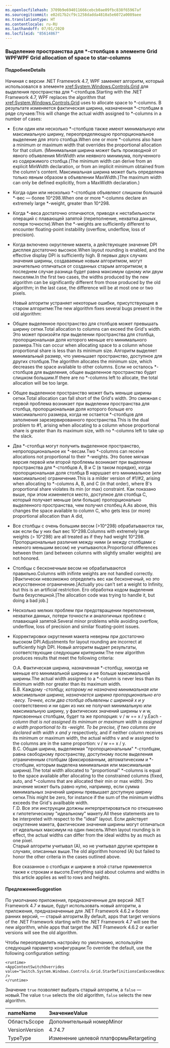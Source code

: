 ```yaml
---
ms.openlocfilehash: 3709b9e694011666cebcb0ae09fbc838f65967af
ms.sourcegitcommit: e02d17b2cf9c1258dadda4810a5e6072a0089aee
ms.translationtype: HT
ms.contentlocale: ru-RU
ms.lasthandoff: 07/01/2020
ms.locfileid: "85614867"
---
```

### <a name="wpf-grid-allocation-of-space-to-star-columns"></a><span data-ttu-id="868fe-101">Выделение пространства для \*-столбцов в элементе Grid WPF</span><span class="sxs-lookup"><span data-stu-id="868fe-101">WPF Grid allocation of space to star-columns</span></span>

#### <a name="details"></a><span data-ttu-id="868fe-102">Подробнее</span><span class="sxs-lookup"><span data-stu-id="868fe-102">Details</span></span>

<span data-ttu-id="868fe-103">Начиная с версии .NET Framework 4.7, WPF заменяет алгоритм, который использовался в элементе <xref:System.Windows.Controls.Grid> для выделения пространства для \*-столбцов.</span><span class="sxs-lookup"><span data-stu-id="868fe-103">Starting with the .NET Framework 4.7, WPF replaces the algorithm that <xref:System.Windows.Controls.Grid> uses to allocate space to \*-columns.</span></span> <span data-ttu-id="868fe-104">В результате изменяется фактическая ширина, назначенная \*-столбцам в ряде случаев:</span><span class="sxs-lookup"><span data-stu-id="868fe-104">This will change the actual width assigned to \*-columns in a number of cases:</span></span>

- <span data-ttu-id="868fe-105">Если один или несколько \*-столбцов также имеют минимальную или максимальную ширину, переопределяющую пропорциональное выделение для этого столбца.</span><span class="sxs-lookup"><span data-stu-id="868fe-105">When one or more \*-columns also have a minimum or maximum width that overrides the proportional allocation for that colum.</span></span> <span data-ttu-id="868fe-106">(Минимальная ширина может быть производной от явного объявления MinWidth или неявного минимума, полученного из содержимого столбца.</span><span class="sxs-lookup"><span data-stu-id="868fe-106">(The minimum width can derive from an explicit MinWidth declaration, or from an implicit minimum obtained from the column's content.</span></span> <span data-ttu-id="868fe-107">Максимальная ширина может быть определена только явным образом в объявлении MaxWidth.)</span><span class="sxs-lookup"><span data-stu-id="868fe-107">The maximum width can only be defined explicitly, from a MaxWidth declaration.)</span></span>
- <span data-ttu-id="868fe-108">Когда один или несколько \*-столбцов объявляют слишком большой \*-вес — более 10^298.</span><span class="sxs-lookup"><span data-stu-id="868fe-108">When one or more \*-columns declare an extremely large \*-weight, greater than 10^298.</span></span>
- <span data-ttu-id="868fe-109">Когда \*-веса достаточно отличаются, приводя к нестабильности операций с плавающей запятой (переполнение, нехватка данных, потеря точности).</span><span class="sxs-lookup"><span data-stu-id="868fe-109">When the \*-weights are sufficiently different to encounter floating-point instability (overflow, underflow, loss of precision).</span></span>
- <span data-ttu-id="868fe-110">Когда включено округление макета, а действующее значение DPI дисплея достаточно высокое.</span><span class="sxs-lookup"><span data-stu-id="868fe-110">When layout rounding is enabled, and the effective display DPI is sufficiently high.</span></span>
<span data-ttu-id="868fe-111">В первых двух случаях значения ширины, создаваемые новым алгоритмом, могут значительно отличаться от созданных старым алгоритмом; в последнем случае разница будет равна максимум одному или двум пикселям.</span><span class="sxs-lookup"><span data-stu-id="868fe-111">In the first two cases, the widths produced by the new algorithm can be significantly different from those produced by the old algorithm; in the last case, the difference will be at most one or two pixels.</span></span><p/><span data-ttu-id="868fe-112">Новый алгоритм устраняет некоторые ошибки, присутствующие в старом алгоритме:</span><span class="sxs-lookup"><span data-stu-id="868fe-112">The new algorithm fixes several bugs present in the old algorithm:</span></span>

- <span data-ttu-id="868fe-113">Общее выделенное пространство для столбцов может превышать ширину сетки.</span><span class="sxs-lookup"><span data-stu-id="868fe-113">Total allocation to columns can exceed the Grid's width.</span></span> <span data-ttu-id="868fe-114">Это может произойти при выделении пространства для столбца, пропорциональная доля которого меньше его минимального размера.</span><span class="sxs-lookup"><span data-stu-id="868fe-114">This can occur when allocating space to a column whose proportional share is less than its minimum size.</span></span> <span data-ttu-id="868fe-115">Алгоритм выделяет минимальный размер, что уменьшает пространство, доступное для других столбцов.</span><span class="sxs-lookup"><span data-stu-id="868fe-115">The algorithm allocates the minimum size, which decreases the space available to other columns.</span></span> <span data-ttu-id="868fe-116">Если не осталось \*-столбцов для выделения, общее выделенное пространство будет слишком большим.</span><span class="sxs-lookup"><span data-stu-id="868fe-116">If there are no \*-columns left to allocate, the total allocation will be too large.</span></span>
- <span data-ttu-id="868fe-117">Общее выделенное пространство может быть меньше ширины сетки.</span><span class="sxs-lookup"><span data-stu-id="868fe-117">Total allocation can fall short of the Grid's width.</span></span> <span data-ttu-id="868fe-118">Это смежная с первой проблема возникает при выделении пространства для столбца, пропорциональная доля которого больше его максимального размера, когда не остается \*-столбцов для заполнения зарезервированного пространства.</span><span class="sxs-lookup"><span data-stu-id="868fe-118">This is the dual problem to #1, arising when allocating to a column whose proportional share is greater than its maximum size, with no \*-columns left to take up the slack.</span></span>
- <span data-ttu-id="868fe-119">Два \*-столбца могут получить выделенное пространство, непропорциональное их \*-весам.</span><span class="sxs-lookup"><span data-stu-id="868fe-119">Two \*-columns can receive allocations not proportional to their \*-weights.</span></span> <span data-ttu-id="868fe-120">Это более мягкая версия первой или второй проблемы возникает при выделении пространства для \*-столбцов A, B и C (в таком порядке), когда пропорциональная доля столбца B нарушает его минимальное (или максимальное) ограничение.</span><span class="sxs-lookup"><span data-stu-id="868fe-120">This is a milder version of #1/#2, arising when allocating to \*-columns A, B, and C (in that order), where B's proportional share violates its min (or max) constraint.</span></span> <span data-ttu-id="868fe-121">Как показано выше, при этом изменяется место, доступное для столбца C, который получает меньше (или больше) пропорционально выделенного пространства, чем получил столбец A.</span><span class="sxs-lookup"><span data-stu-id="868fe-121">As above, this changes the space available to column C, who gets less (or more) proportional allocation than A did,</span></span>
- <span data-ttu-id="868fe-122">Все столбцы с очень большим весом (&gt;10^298) обрабатываются так, как если бы у них был вес 10^298.</span><span class="sxs-lookup"><span data-stu-id="868fe-122">Columns with extremely large weights (&gt; 10^298) are all treated as if they had weight 10^298.</span></span> <span data-ttu-id="868fe-123">Пропорциональные различия между ними (и между столбцами с немного меньшим весом) не учитываются.</span><span class="sxs-lookup"><span data-stu-id="868fe-123">Proportional differences between them (and between columns with slightly smaller weights) are not honored.</span></span>
- <span data-ttu-id="868fe-124">Столбцы с бесконечным весом не обрабатываются правильно.</span><span class="sxs-lookup"><span data-stu-id="868fe-124">Columns with inifinte weights are not handled correctly.</span></span> <span data-ttu-id="868fe-125">[Фактически невозможно определить вес как бесконечный, но это искусственное ограничение.</span><span class="sxs-lookup"><span data-stu-id="868fe-125">[Actually you can't set a weight to Infinity, but this is an artificial restriction.</span></span> <span data-ttu-id="868fe-126">Его обработка кодом выделения была безуспешной.]</span><span class="sxs-lookup"><span data-stu-id="868fe-126">The allocation code was trying to handle it, but doing a bad job.]</span></span>
- <span data-ttu-id="868fe-127">Несколько мелких проблем при предотвращении переполнения, нехватки данных, потери точности и аналогичных проблем с плавающей запятой.</span><span class="sxs-lookup"><span data-stu-id="868fe-127">Several minor problems while avoiding overflow, underflow, loss of precision and similar floating-point issues.</span></span>
- <span data-ttu-id="868fe-128">Корректировки округления макета неверны при достаточно высоком DPI.</span><span class="sxs-lookup"><span data-stu-id="868fe-128">Adjustments for layout rounding are incorrect at sufficiently high DPI.</span></span>
<span data-ttu-id="868fe-129">Новый алгоритм выдает результаты, соответствующие следующим критериям:</span><span class="sxs-lookup"><span data-stu-id="868fe-129">The new algorithm produces results that meet the following criteria:</span></span><p/><span data-ttu-id="868fe-130">О.</span><span class="sxs-lookup"><span data-stu-id="868fe-130">A.</span></span> <span data-ttu-id="868fe-131">Фактическая ширина, назначенная \*-столбцу, никогда не меньше его минимальной ширины и не больше максимальной ширины.</span><span class="sxs-lookup"><span data-stu-id="868fe-131">The actual width assigned to a \*-column is never less than its minimum width nor greater than its maximum width.</span></span><br/><span data-ttu-id="868fe-132">Б.</span><span class="sxs-lookup"><span data-stu-id="868fe-132">B.</span></span> <span data-ttu-id="868fe-133">Каждому <em>-столбцу, которому не назначена минимальная или максимальная ширина, назначается ширина пропорционально его <em>-весу. Точнее, если два столбца объявлены с шириной x</em> и y</em> соответственно и ни один из них не получил минимальную или максимальную ширину, у фактических значений ширины v и w, присвоенных столбцам, будет та же пропорция: v / w == x / y.</span><span class="sxs-lookup"><span data-stu-id="868fe-133">Each <em>-column that is not assigned its minimum or maximum width is assigned a width proportional to its <em>-weight. To be precise, if two columns are declared with width x</em> and y</em> respectively, and if neither column receives its minimum or maximum width, the actual widths v and w assigned to the columns are in the same proportion: v / w == x / y.</span></span><br/><span data-ttu-id="868fe-134">В.</span><span class="sxs-lookup"><span data-stu-id="868fe-134">C.</span></span> <span data-ttu-id="868fe-135">Общая ширина, выделяемая &quot;пропорциональным&quot; \*-столбцам, равна свободному пространству, доступному после выделения ограниченным столбцам (фиксированным, автоматическим и \*-столбцам, которым выделена минимальная или максимальная ширина).</span><span class="sxs-lookup"><span data-stu-id="868fe-135">The total width allocated to &quot;proportional&quot; \*-columns is equal to the space available after allocating to the constrained columns (fixed, auto, and \*-columns that are allocated their min or max width).</span></span> <span data-ttu-id="868fe-136">Это значение может быть равно нулю, например, если сумма минимальных значений ширины превышает доступную ширину сетки.</span><span class="sxs-lookup"><span data-stu-id="868fe-136">This might be zero, for instance if the sum of the minimum widths exceeds the Grid's availbable width.</span></span><br/><span data-ttu-id="868fe-137">Г.</span><span class="sxs-lookup"><span data-stu-id="868fe-137">D.</span></span> <span data-ttu-id="868fe-138">Все эти инструкции должны интерпретироваться по отношению к гипотетическому &quot;идеальному&quot; макету.</span><span class="sxs-lookup"><span data-stu-id="868fe-138">All these statements are to be interpreted with respect to the &quot;ideal&quot; layout.</span></span> <span data-ttu-id="868fe-139">Если действует округление макета, фактические значения ширины могут отличаться от идеальных максимум на один пиксель.</span><span class="sxs-lookup"><span data-stu-id="868fe-139">When layout rounding is in effect, the actual widths can differ from the ideal widths by as much as one pixel.</span></span><br/><span data-ttu-id="868fe-140">Старый алгоритм учитывал (А), но не учитывал другие критерии в случаях, описанных выше.</span><span class="sxs-lookup"><span data-stu-id="868fe-140">The old algorithm honored (A) but failed to honor the other criteria in the cases outlined above.</span></span><p/><span data-ttu-id="868fe-141">Все сказанное о столбцах и ширине в этой статье применяется также к строкам и высоте.</span><span class="sxs-lookup"><span data-stu-id="868fe-141">Everything said about columns and widths in this article applies as well to rows and heights.</span></span>

#### <a name="suggestion"></a><span data-ttu-id="868fe-142">Предложение</span><span class="sxs-lookup"><span data-stu-id="868fe-142">Suggestion</span></span>

<span data-ttu-id="868fe-143">По умолчанию приложения, предназначенные для версий .NET Framework 4.7 и выше, будут использовать новый алгоритм, а приложения, предназначенные для .NET Framework 4.6.2 и более ранних версий, — старый алгоритм.</span><span class="sxs-lookup"><span data-stu-id="868fe-143">By default, apps that target versions of the .NET Framework starting with the .NET Framework 4.7 will see the new algorithm, while apps that target the .NET Framework 4.6.2 or earlier versions will see the old algorithm.</span></span><p/><span data-ttu-id="868fe-144">Чтобы переопределить настройку по умолчанию, используйте следующий параметр конфигурации:</span><span class="sxs-lookup"><span data-stu-id="868fe-144">To override the default, use the following configuration setting:</span></span>

<pre><code class="lang-xml">&lt;runtime&gt;&#13;&#10;&lt;AppContextSwitchOverrides value=&quot;Switch.System.Windows.Controls.Grid.StarDefinitionsCanExceedAvailableSpace=true&quot; /&gt;&#13;&#10;&lt;/runtime&gt;&#13;&#10;</code></pre>

<span data-ttu-id="868fe-145">Значение `true` позволяет выбрать старый алгоритм, а `false` — новый.</span><span class="sxs-lookup"><span data-stu-id="868fe-145">The value `true` selects the old algorithm, `false` selects the new algorithm.</span></span>

| <span data-ttu-id="868fe-146">name</span><span class="sxs-lookup"><span data-stu-id="868fe-146">Name</span></span>    | <span data-ttu-id="868fe-147">Значение</span><span class="sxs-lookup"><span data-stu-id="868fe-147">Value</span></span>       |
|:--------|:------------|
| <span data-ttu-id="868fe-148">Область</span><span class="sxs-lookup"><span data-stu-id="868fe-148">Scope</span></span>   | <span data-ttu-id="868fe-149">Дополнительный номер</span><span class="sxs-lookup"><span data-stu-id="868fe-149">Minor</span></span>       |
| <span data-ttu-id="868fe-150">Version</span><span class="sxs-lookup"><span data-stu-id="868fe-150">Version</span></span> | <span data-ttu-id="868fe-151">4.7</span><span class="sxs-lookup"><span data-stu-id="868fe-151">4.7</span></span>         |
| <span data-ttu-id="868fe-152">Type</span><span class="sxs-lookup"><span data-stu-id="868fe-152">Type</span></span>    | <span data-ttu-id="868fe-153">Изменение целевой платформы</span><span class="sxs-lookup"><span data-stu-id="868fe-153">Retargeting</span></span> |
